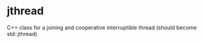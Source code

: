 # jthread
C++ class for a joining and cooperative interruptible thread (should become std::jthread) 
